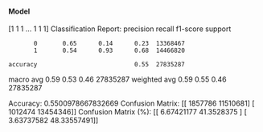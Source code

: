 #### Model
[1 1 1 ... 1 1 1]
Classification Report:
              precision    recall  f1-score   support

           0       0.65      0.14      0.23  13368467
           1       0.54      0.93      0.68  14466820

    accuracy                           0.55  27835287
   macro avg       0.59      0.53      0.46  27835287
weighted avg       0.59      0.55      0.46  27835287

Accuracy: 0.5500978667832669
Confusion Matrix:
[[ 1857786 11510681]
 [ 1012474 13454346]]
Confusion Matrix (%):
[[ 6.67421177 41.3528375 ]
 [ 3.63737582 48.33557491]]
